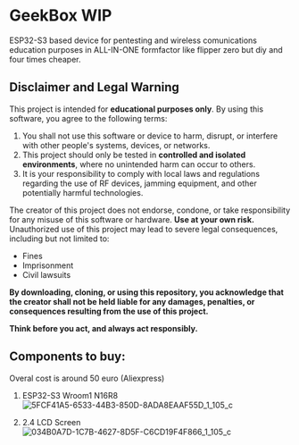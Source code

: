 
# GeekBox WIP

ESP32-S3 based device for pentesting and wireless comunications education purposes in ALL-IN-ONE formfactor like flipper zero but diy and four times cheaper.

## Disclaimer and Legal Warning

This project is intended for **educational purposes only**. By using this software, you agree to the following terms:  

1. You shall not use this software or device to harm, disrupt, or interfere with other people's systems, devices, or networks.  
2. This project should only be tested in **controlled and isolated environments**, where no unintended harm can occur to others.  
3. It is your responsibility to comply with local laws and regulations regarding the use of RF devices, jamming equipment, and other potentially harmful technologies.  

The creator of this project does not endorse, condone, or take responsibility for any misuse of this software or hardware. **Use at your own risk.** Unauthorized use of this project may lead to severe legal consequences, including but not limited to:  
- Fines  
- Imprisonment  
- Civil lawsuits  

**By downloading, cloning, or using this repository, you acknowledge that the creator shall not be held liable for any damages, penalties, or consequences resulting from the use of this project.**

**Think before you act, and always act responsibly.**

## Components to buy:
Overal cost is around 50 euro (Aliexpress)

1. ESP32-S3 Wroom1 N16R8
![5FCF41A5-6533-44B3-850D-8ADA8EAAF55D_1_105_c](https://github.com/user-attachments/assets/e76be90b-5f8e-4f7e-a0d8-70e610d2a8a3)

2. 2.4 LCD Screen
![034B0A7D-1C7B-4627-8D5F-C6CD19F4F866_1_105_c](https://github.com/user-attachments/assets/353075d5-57bf-4577-9d2d-d4323916e63a)




